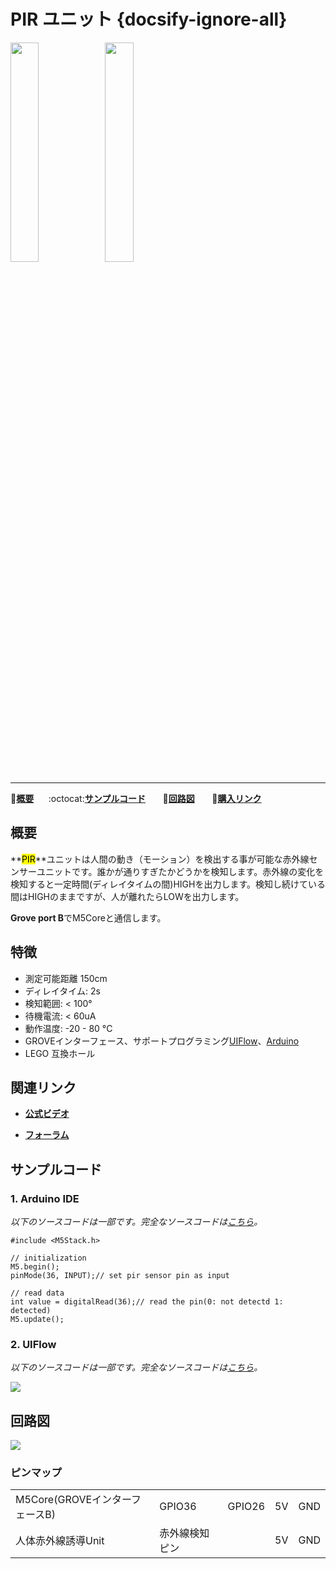 # PIR ユニット {docsify-ignore-all}

<img src="assets/img/product_pics/unit/M5GO_Unit_pir.png" width="30%" height="30%"><img src="assets/img/product_pics/unit/unit_pir_grove_b.png" width="30%" height="30%">

***

:memo:**[概要](#概要)**&nbsp;&nbsp;&nbsp;&nbsp;&nbsp;&nbsp;:octocat:**[サンプルコード](#サンプルコード)**&nbsp;&nbsp;&nbsp;&nbsp;&nbsp;&nbsp; :electric_plug:**[回路図](#回路図)** &nbsp;&nbsp;&nbsp;&nbsp;&nbsp;&nbsp;🛒**[購入リンク](https://www.aliexpress.com/store/product/M5Stack-Official-Mini-PIR-Sensor-Human-Body-Infrared-PIR-Motion-Sensor-Detector-Module-GPIO-GROVE-Connector/3226069_32931794651.html)**

## 概要

**<mark>PIR</mark>**ユニットは人間の動き（モーション）を検出する事が可能な赤外線センサーユニットです。誰かが通りすぎたかどうかを検知します。赤外線の変化を検知すると一定時間(ディレイタイムの間)HIGHを出力します。検知し続けている間はHIGHのままですが、人が離れたらLOWを出力します。

**Grove port B**でM5Coreと通信します。

## 特徴

- 測定可能距離 150cm
- ディレイタイム: 2s
- 検知範囲: < 100°
- 待機電流: < 60uA
- 動作温度: -20 - 80 °C
- GROVEインターフェース、サポートプログラミング[UIFlow](http://flow.m5stack.com)、[Arduino](http://www.arduino.cc)
- LEGO 互換ホール

## 関連リンク

- **[公式ビデオ](https://www.youtube.com/channel/UCozgFVglWYQXbvTmGyS739w)**

- **[フォーラム](http://forum.m5stack.com/)**

## サンプルコード

### 1. Arduino IDE

*以下のソースコードは一部です。完全なソースコードは[こちら](https://github.com/m5stack/M5-ProductExampleCodes/tree/master/Unit/PIR/Arduino)。*

```arduino
#include <M5Stack.h>

// initialization
M5.begin();
pinMode(36, INPUT);// set pir sensor pin as input

// read data
int value = digitalRead(36);// read the pin(0: not detectd 1: detected)
M5.update();
```

### 2. UIFlow

*以下のソースコードは一部です。完全なソースコードは[こちら](https://github.com/m5stack/M5-ProductExampleCodes/tree/master/Unit/PIR/UIFlow)。*

<img src="assets/img/product_pics/unit/unit_example/PIR/example_unit_pir_03.png">

## 回路図

<img src="assets/img/product_pics/unit/pir_sch.JPG">

### ピンマップ

<table>
 <tr><td>M5Core(GROVEインターフェースB)</td><td>GPIO36</td><td>GPIO26</td><td>5V</td><td>GND</td></tr>
 <tr><td>人体赤外線誘導Unit</td><td>赤外線検知ピン</td><td> </td><td>5V</td><td>GND</td></tr>
</table>
